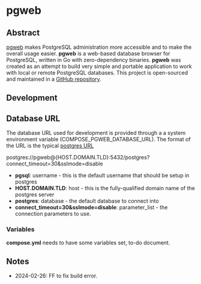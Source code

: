 # pgweb

## Abstract

[pgweb](http://sosedoff.github.io/pgweb/) makes PostgreSQL administration more accessible 
and to make the overall usage easier. **pgweb** is a web-based database browser for 
PostgreSQL, written in Go with zero-dependency binaries. **pgweb** was created as an 
attempt to build very simple and portable application to work with local or remote 
PostgreSQL databases. This project is open-sourced and maintained in a 
[GitHub repository](https://github.com/sosedoff/pgweb).

## Development

## Database URL

The database URL used for development is provided through a a system environment variable
(COMPOSE_PGWEB_DATABASE_URL). The format of the URL is the typical 
[postgres URL](https://www.prisma.io/dataguide/postgresql/short-guides/connection-uris) 

postgres://pgweb@{HOST.DOMAIN.TLD}:5432/postgres?connect_timeout=30&sslmode=disable

- **pgsql**: username - this is the default username that should be setup in postgres
- **HOST.DOMAIN.TLD**: host - this is the fully-qualified domain name of the postgres server
- **postgres**: database - the default database to connect into
- **connect_timeout=30&sslmode=disable**: parameter_list - the connection parameters to use.

### Variables

**compose.yml** needs to have some variables set, to-do document.

## Notes
- 2024-02-26: FF to fix build error.

